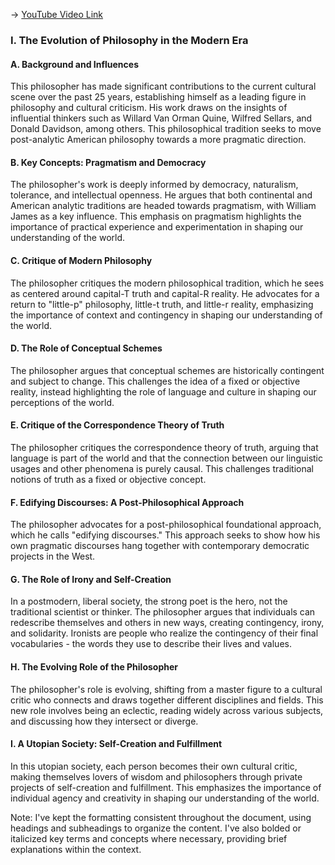 -> [YouTube Video Link](https://www.youtube.com/watch?v=BARu5H-zBt0&list=PL30RAv-0lkxGh5iMfRmZV8wEVeN50K06X&index=55&pp=iAQB)

### I. The Evolution of Philosophy in the Modern Era
#### A. Background and Influences

This philosopher has made significant contributions to the current cultural scene over the past 25 years, establishing himself as a leading figure in philosophy and cultural criticism. His work draws on the insights of influential thinkers such as Willard Van Orman Quine, Wilfred Sellars, and Donald Davidson, among others. This philosophical tradition seeks to move post-analytic American philosophy towards a more pragmatic direction.

#### B. Key Concepts: Pragmatism and Democracy

The philosopher's work is deeply informed by democracy, naturalism, tolerance, and intellectual openness. He argues that both continental and American analytic traditions are headed towards pragmatism, with William James as a key influence. This emphasis on pragmatism highlights the importance of practical experience and experimentation in shaping our understanding of the world.

#### C. Critique of Modern Philosophy

The philosopher critiques the modern philosophical tradition, which he sees as centered around capital-T truth and capital-R reality. He advocates for a return to "little-p" philosophy, little-t truth, and little-r reality, emphasizing the importance of context and contingency in shaping our understanding of the world.

#### D. The Role of Conceptual Schemes

The philosopher argues that conceptual schemes are historically contingent and subject to change. This challenges the idea of a fixed or objective reality, instead highlighting the role of language and culture in shaping our perceptions of the world.

#### E. Critique of the Correspondence Theory of Truth

The philosopher critiques the correspondence theory of truth, arguing that language is part of the world and that the connection between our linguistic usages and other phenomena is purely causal. This challenges traditional notions of truth as a fixed or objective concept.

#### F. Edifying Discourses: A Post-Philosophical Approach

The philosopher advocates for a post-philosophical foundational approach, which he calls "edifying discourses." This approach seeks to show how his own pragmatic discourses hang together with contemporary democratic projects in the West.

#### G. The Role of Irony and Self-Creation

In a postmodern, liberal society, the strong poet is the hero, not the traditional scientist or thinker. The philosopher argues that individuals can redescribe themselves and others in new ways, creating contingency, irony, and solidarity. Ironists are people who realize the contingency of their final vocabularies - the words they use to describe their lives and values.

#### H. The Evolving Role of the Philosopher

The philosopher's role is evolving, shifting from a master figure to a cultural critic who connects and draws together different disciplines and fields. This new role involves being an eclectic, reading widely across various subjects, and discussing how they intersect or diverge.

#### I. A Utopian Society: Self-Creation and Fulfillment

In this utopian society, each person becomes their own cultural critic, making themselves lovers of wisdom and philosophers through private projects of self-creation and fulfillment. This emphasizes the importance of individual agency and creativity in shaping our understanding of the world.

Note: I've kept the formatting consistent throughout the document, using headings and subheadings to organize the content. I've also bolded or italicized key terms and concepts where necessary, providing brief explanations within the context.